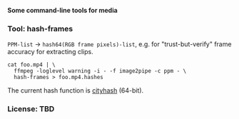 **Some command-line tools for media**


### Tool: hash-frames

`PPM-list` &rarr; `hash64(RGB frame pixels)-list`, e.g. for "trust-but-verify" frame accuracy for extracting clips.

    cat foo.mp4 | \
      ffmpeg -loglevel warning -i - -f image2pipe -c ppm - \
      hash-frames > foo.mp4.hashes

The current hash function is [cityhash](https://en.wikipedia.org/wiki/CityHash) (64-bit).


### License: TBD
